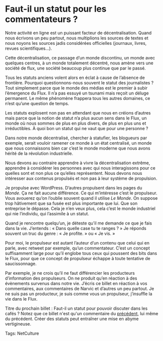 # Faut-il un statut pour les commentateurs ?

Notre activité en ligne est un puissant facteur de décentralisation. Quand nous écrivons un peu partout, nous multiplions les sources de textes et nous noyons les sources jadis considérées officielles (journaux, livres, revues scientifiques…).

Cette décentralisation, ce passage d’un monde discontinu, un monde avec quelques centres, à un monde totalement décentré, nous amène vers une société de flux, une société beaucoup plus continue que par le passé.

Tous les statuts anciens volent alors en éclat à cause de l’absence de frontière. Pourquoi questionnons-nous souvent le statut des journalistes ? Tout simplement parce que le monde des médias est le premier à subir l’émergence du Flux. Il n’a pas essuyé un tsunami mais reçoit un déluge permanent. Le même phénomène frappera tous les autres domaines, ce n’est qu’une question de temps.

Les statuts explosent non pas en attendant que nous en créions d’autres mais parce que la notion de statut n’a plus aucun sens dans le Flux, un monde où nous sommes de plus en plus divers, de plus en plus uns et irréductibles. À quoi bon un statut qui ne vaut que pour une personne ?

Dans notre monde décentralisé, chercher à statufier, les blogueurs par exemple, serait vouloir ramener ce monde à un état centralisé, un monde que nous connaissons bien car c’est le monde moderne que nous avons hérité de la révolution industrielle.

Nous devons au contraire apprendre à vivre la décentralisation extrême, apprendre à considérer les personnes avec qui nous interagissons pour ce quelles sont et non plus ce qu’elles représentent. Nous devons nous intéresser aux contenus propulsés et non pas à leur système de propulsion.

Je propulse avec WordPress. D’autres propulsent dans les pages du *Monde*. Ça ne fait aucune différence. Ce qui m’intéresse c’est le propulseur. Vous avouerez qu’on l’oublie souvent quand il utilise *Le Monde*. On suppose trop hâtivement que sa fusée est plus importante que lui. Que son entreprise le dépasse. Cela je n’en veux plus, cela c’est le monde industriel qui nie l’individu, qui l’assimile à un statut.

Quand je rencontre quelqu’un, je déteste qu’il me demande ce que je fais dans la vie. J’entends : « Dans quelle case tu te ranges ? » Je réponds souvent un truc du genre : « Je profite. » ou « Je vis. »

Pour moi, le propulseur est autant l’auteur d’un contenu que celui qui en parle, avec retweet par exemple, qu’un commentateur. C’est un concept suffisamment large pour qu’il englobe tous ceux qui poussent des bits dans le Flux, pour que ce concept de propulseur échappe à toute tentative de saucissonnage.

Par exemple, je ne crois qu’il ne faut différencier les producteurs d’information des propulseurs. On ne produit qu’en réaction à des évènements survenus dans notre vie. J’écris ce billet en réaction à vos commentaires, aux commentaires de Narvic et d’autres un peu partout. Je ne suis pas un producteur, je suis comme vous un propulseur, j’insuffle la vie dans le Flux.

Titre du prochain billet : Faut-il un statut pour pouvoir discuter dans les cafés ? Notez que ce billet n'est qu'un commentaire du [précédent](/2010/01/03/statut-blogueurs/), lui même du précédent. Créer des statuts peut entraîner une mise en abyme vertigineuse.

Tags: NetCulture